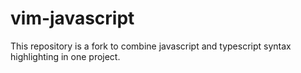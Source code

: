 # vim-javascript

This repository is a fork to combine javascript and typescript syntax
highlighting in one project.
